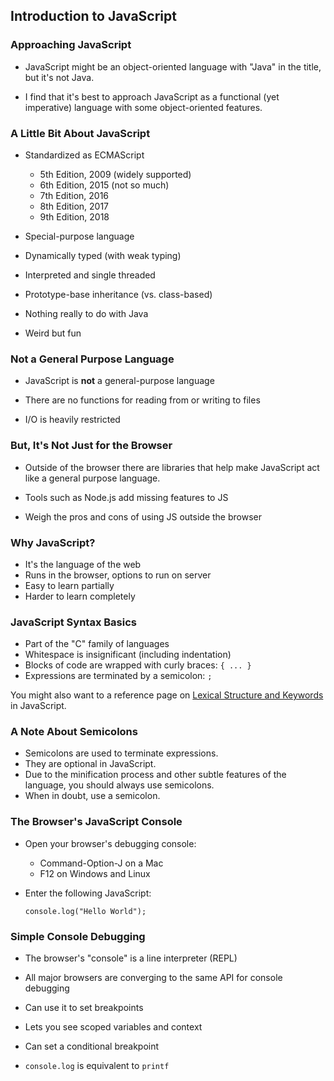 ## Introduction to JavaScript

### Approaching JavaScript

  - JavaScript might be an object-oriented language with "Java" in the
    title, but it's not Java.

  - I find that it's best to approach JavaScript as a functional (yet
    imperative) language with some object-oriented features.

### A Little Bit About JavaScript

  - Standardized as ECMAScript
    - 5th Edition, 2009 (widely supported)
    - 6th Edition, 2015 (not so much)
    - 7th Edition, 2016
    - 8th Edition, 2017
    - 9th Edition, 2018

  - Special-purpose language

  - Dynamically typed (with weak typing)

  - Interpreted and single threaded

  - Prototype-base inheritance (vs. class-based)

  - Nothing really to do with Java

  - Weird but fun

### Not a General Purpose Language

  - JavaScript is **not** a general-purpose language

  - There are no functions for reading from or writing to files

  - I/O is heavily restricted

### But, It's Not Just for the Browser

  - Outside of the browser there are libraries that help make JavaScript
    act like a general purpose language.

  - Tools such as Node.js add missing features to JS

  - Weigh the pros and cons of using JS outside the browser

### Why JavaScript?

  - It's the language of the web
  - Runs in the browser, options to run on server
  - Easy to learn partially
  - Harder to learn completely

### JavaScript Syntax Basics

  - Part of the "C" family of languages
  - Whitespace is insignificant (including indentation)
  - Blocks of code are wrapped with curly braces: `{ ... }`
  - Expressions are terminated by a semicolon: `;`

<div class="notes">

You might also want to a reference page on [Lexical Structure and Keywords][lsk]
in JavaScript.

[lsk]: https://developer.mozilla.org/en-US/docs/Web/JavaScript/Reference/Lexical_grammar

</div>

### A Note About Semicolons

  - Semicolons are used to terminate expressions.
  - They are optional in JavaScript.
  - Due to the minification process and other subtle features of the
    language, you should always use semicolons.
  - When in doubt, use a semicolon.

### The Browser's JavaScript Console

  - Open your browser's debugging console:
    - Command-Option-J on a Mac
    - F12 on Windows and Linux

  - Enter the following JavaScript:

    ~~~ {.javascript}
    console.log("Hello World");
    ~~~

### Simple Console Debugging

  - The browser's "console" is a line interpreter (REPL)

  - All major browsers are converging to the same API for console
    debugging

  - Can use it to set breakpoints

  - Lets you see scoped variables and context

  - Can set a conditional breakpoint

  - `console.log` is equivalent to `printf`
